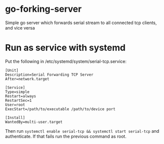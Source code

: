 # go-forking-server
Simple go server which forwards serial stream to all connected tcp clients, and vice versa

# Run as service with systemd
Put the following in /etc/systemd/system/serial-tcp.service:
```
[Unit]
Description=Serial Forwarding TCP Server
After=network.target

[Service]
Type=simple
Restart=always
RestartSec=1
User=root
ExecStart=/path/to/executable /path/to/device port

[Install]
WantedBy=multi-user.target
```
Then run `systemctl enable serial-tcp && systemctl start serial-tcp` and authenticate. If that fails run the previous command as root.
